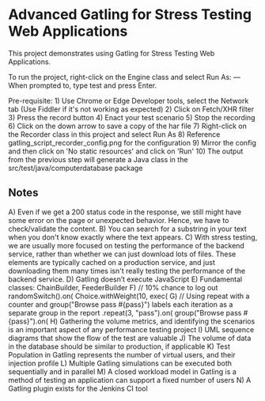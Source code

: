 Advanced Gatling for Stress Testing Web Applications
============================================

This project demonstrates using Gatling for Stress Testing Web Applications.

To run the project, right-click on the Engine class and select Run As:
    — When prompted to, type test and press Enter.

Pre-requisite: 
    1) Use Chrome or Edge Developer tools, select the Network tab (Use Fiddler if it's not working as expected)
    2) Click on Fetch/XHR filter
    3) Press the record button 
    4) Enact your test scenario
    5) Stop the recording
    6) Click on the down arrow to save a copy of the har file
    7) Right-click on the Recorder class in this project and select Run As
    8) Reference gatling_script_recorder_config.png for the configuration
    9) Mirror the config and then click on 'No static resources' and click on 'Run'
    10) The output from the previous step will generate a Java class in the src/test/java/computerdatabase package

Notes
-----------------------------------------------------------------------------------------------------------------------
A) Even if we get a 200 status code in the response, we still might have some error on the page or unexpected behavior.
   Hence, we have to check/validate the content.
B) You can search for a substring in your text when you don't know exactly where the text appears.
C) With stress testing, we are usually more focused on testing the performance of the backend service, rather than 
   whether we can just download lots of files. These elements are typically cached on a production service, and just
   downloading them many times isn't really testing the performance of the backend service.
D) Gatling doesn’t execute JavaScript
E) Fundamental classes: ChainBuilder, FeederBuilder<String>
F) // 10% chance to log out
   randomSwitch().on(
   Choice.withWeight(10, exec(
G) // Using repeat with a counter and group("Browse pass #{pass}") labels each iteration as a separate group in the report
   .repeat(3, "pass").on(
     group("Browse pass #{pass}").on(
H) Gathering the volume metrics, and identifying the scenarios is an important aspect of any performance testing project
I) UML sequence diagrams that show the flow of the test are valuable
J) The volume of data in the database should be similar to production, if applicable
K) Test Population in Gatling represents the number of virtual users, and their injection profile
L) Multiple Gatling simulations can be executed both sequentially and in parallel
M) A closed workload model in Gatling is a method of testing an application can support a fixed number of users
N) A Gatling plugin exists for the Jenkins CI tool